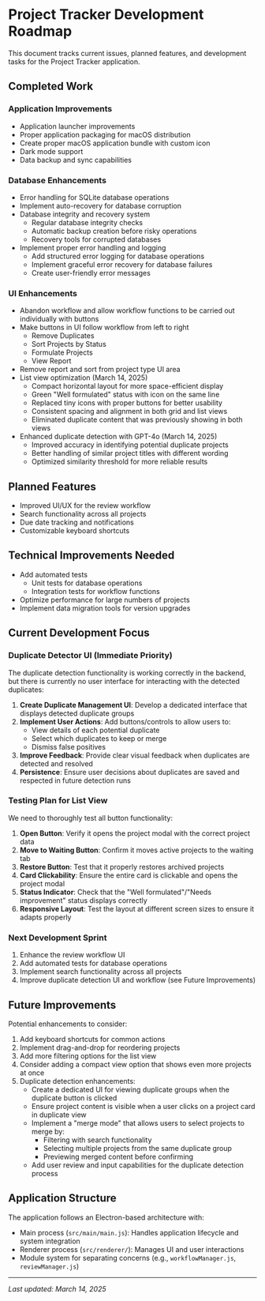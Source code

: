 # Project Tracker Development Roadmap

This document tracks current issues, planned features, and development tasks for the Project Tracker application.

## Completed Work

### Application Improvements
- Application launcher improvements
- Proper application packaging for macOS distribution
- Create proper macOS application bundle with custom icon
- Dark mode support
- Data backup and sync capabilities

### Database Enhancements
- Error handling for SQLite database operations
- Implement auto-recovery for database corruption
- Database integrity and recovery system
  * Regular database integrity checks
  * Automatic backup creation before risky operations
  * Recovery tools for corrupted databases
- Implement proper error handling and logging
  * Add structured error logging for database operations
  * Implement graceful error recovery for database failures
  * Create user-friendly error messages

### UI Enhancements
- Abandon workflow and allow workflow functions to be carried out individually with buttons
- Make buttons in UI follow workflow from left to right
  * Remove Duplicates
  * Sort Projects by Status
  * Formulate Projects
  * View Report
- Remove report and sort from project type UI area
- List view optimization (March 14, 2025)
  * Compact horizontal layout for more space-efficient display
  * Green "Well formulated" status with icon on the same line
  * Replaced tiny icons with proper buttons for better usability
  * Consistent spacing and alignment in both grid and list views
  * Eliminated duplicate content that was previously showing in both views
- Enhanced duplicate detection with GPT-4o (March 14, 2025)
  * Improved accuracy in identifying potential duplicate projects
  * Better handling of similar project titles with different wording
  * Optimized similarity threshold for more reliable results

## Planned Features

- Improved UI/UX for the review workflow
- Search functionality across all projects
- Due date tracking and notifications
- Customizable keyboard shortcuts

## Technical Improvements Needed

- Add automated tests
  * Unit tests for database operations
  * Integration tests for workflow functions
- Optimize performance for large numbers of projects
- Implement data migration tools for version upgrades

## Current Development Focus

### Duplicate Detector UI (Immediate Priority)

The duplicate detection functionality is working correctly in the backend, but there is currently no user interface for interacting with the detected duplicates:

1. **Create Duplicate Management UI**: Develop a dedicated interface that displays detected duplicate groups
2. **Implement User Actions**: Add buttons/controls to allow users to:
   * View details of each potential duplicate
   * Select which duplicates to keep or merge
   * Dismiss false positives
3. **Improve Feedback**: Provide clear visual feedback when duplicates are detected and resolved
4. **Persistence**: Ensure user decisions about duplicates are saved and respected in future detection runs

### Testing Plan for List View

We need to thoroughly test all button functionality:

1. **Open Button**: Verify it opens the project modal with the correct project data
2. **Move to Waiting Button**: Confirm it moves active projects to the waiting tab
3. **Restore Button**: Test that it properly restores archived projects
4. **Card Clickability**: Ensure the entire card is clickable and opens the project modal
5. **Status Indicator**: Check that the "Well formulated"/"Needs improvement" status displays correctly
6. **Responsive Layout**: Test the layout at different screen sizes to ensure it adapts properly

### Next Development Sprint

1. Enhance the review workflow UI
2. Add automated tests for database operations
3. Implement search functionality across all projects
4. Improve duplicate detection UI and workflow (see Future Improvements)

## Future Improvements

Potential enhancements to consider:

1. Add keyboard shortcuts for common actions
2. Implement drag-and-drop for reordering projects
3. Add more filtering options for the list view
4. Consider adding a compact view option that shows even more projects at once
5. Duplicate detection enhancements:
   * Create a dedicated UI for viewing duplicate groups when the duplicate button is clicked
   * Ensure project content is visible when a user clicks on a project card in duplicate view
   * Implement a "merge mode" that allows users to select projects to merge by:
     - Filtering with search functionality
     - Selecting multiple projects from the same duplicate group
     - Previewing merged content before confirming
   * Add user review and input capabilities for the duplicate detection process

## Application Structure

The application follows an Electron-based architecture with:
- Main process (`src/main/main.js`): Handles application lifecycle and system integration
- Renderer process (`src/renderer/`): Manages UI and user interactions
- Module system for separating concerns (e.g., `workflowManager.js`, `reviewManager.js`)

---

*Last updated: March 14, 2025*
